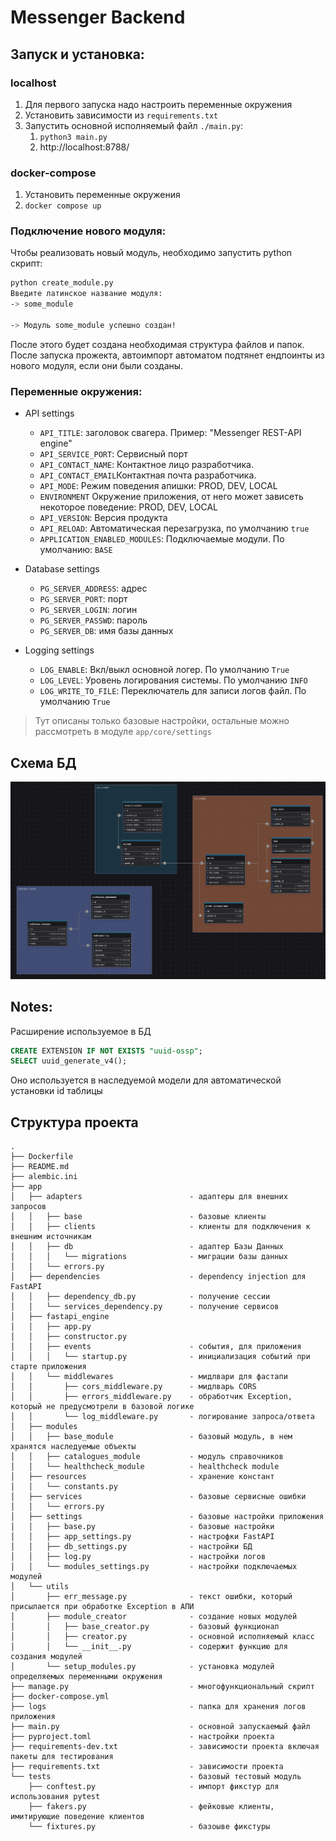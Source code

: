 # Messenger Backend

## Запуск и установка:

### localhost
1. Для первого запуска надо настроить переменные окружения
2. Установить зависимости из `requirements.txt`
3. Запустить основной исполняемый файл `./main.py`:
    1. `python3 main.py`
    2. http://localhost:8788/

### docker-compose
1. Установить переменные окружения
2. `docker compose up`


### Подключение нового модуля:
Чтобы реализовать новый модуль, необходимо запустить python скрипт:
```bash
python create_module.py
Введите латинское название модуля:
-> some_module

-> Модуль some_module успешно создан!
```
После этого будет создана необходимая структура файлов и папок. 
После запуска прожекта, автоимпорт автоматом подтянет ендпоинты из нового модуля, если они были созданы.

### Переменные окружения:
- API settings
  - `API_TITLE`: заголовок свагера. Пример: "Messenger REST-API engine"
  - `API_SERVICE_PORT`: Сервисный порт
  - `API_CONTACT_NAME`: Контактное лицо разработчика.
  - `API_CONTACT_EMAIL`Контактная почта разработчика.
  - `API_MODE`: Режим поведения апишки: PROD, DEV, LOCAL
  - `ENVIRONMENT` Окружение приложения, от него может зависеть некоторое поведение: PROD, DEV, LOCAL
  - `API_VERSION`: Версия продукта
  - `API_RELOAD`: Автоматическая перезагрузка, по умолчанию `true`
  - `APPLICATION_ENABLED_MODULES`: Подключаемые модули. По умолчанию: `BASE`

- Database settings
  - `PG_SERVER_ADDRESS`: адрес
  - `PG_SERVER_PORT`: порт
  - `PG_SERVER_LOGIN`: логин
  - `PG_SERVER_PASSWD`: пароль
  - `PG_SERVER_DB`: имя базы данных

- Logging settings
  - `LOG_ENABLE`: Вкл/выкл основной логер. По умолчанию `True`
  - `LOG_LEVEL`: Уровень логирования системы. По умолчанию `INFO`
  - `LOG_WRITE_TO_FILE`: Переключатель для записи логов файл. По умолчанию `True`

> Тут описаны только базовые настройки, остальные можно рассмотреть в модуле `app/core/settings`

## Схема БД
![БД](./db_schema.png)

## Notes:
Расширение используемое в БД
```sql
CREATE EXTENSION IF NOT EXISTS "uuid-ossp";
SELECT uuid_generate_v4();
```
Оно используется в наследуемой модели для автоматической установки id таблицы

## Структура проекта
```
.
├── Dockerfile
├── README.md
├── alembic.ini
├── app
│   ├── adapters                        - адаптеры для внешних запросов
│   │   ├── base                        - базовые клиенты
│   │   ├── clients                     - клиенты для подключения к внешним источникам
│   │   ├── db                          - адаптер Базы Данных
│   │   │   └── migrations              - миграции базы данных
│   │   └── errors.py
│   ├── dependencies                    - dependency injection для FastAPI
│   │   ├── dependency_db.py            - получение сессии
│   │   └── services_dependency.py      - получение сервисов
│   ├── fastapi_engine
│   │   ├── app.py
│   │   ├── constructor.py
│   │   ├── events                      - события, для приложения
│   │   │   └── startup.py              - инициализация событий при старте приложения
│   │   └── middlewares                 - мидлвари для фастапи
│   │       ├── cors_middleware.py      - мидлварь CORS
│   │       ├── errors_middleware.py    - обработчик Exception, который не предусмотрели в базовой логике
│   │       └── log_middleware.py       - логирование запроса/ответа
│   ├── modules
│   │   ├── base_module                 - базовый модуль, в нем хранятся наследуемые объекты
│   │   ├── catalogues_module           - модуль справочников
│   │   └── healthcheck_module          - healthcheck module
│   ├── resources                       - хранение констант
│   │   └── constants.py
│   ├── services                        - базовые сервисные ошибки
│   │   └── errors.py
│   ├── settings                        - базовые настройки приложения
│   │   ├── base.py                     - базовые настройки
│   │   ├── app_settings.py             - настрофки FastAPI
│   │   ├── db_settings.py              - настройки БД
│   │   ├── log.py                      - настройки логов
│   │   └── modules_settings.py         - настройки подключаемых модулей
│   └── utils
│       ├── err_message.py              - текст ошибки, который присылается при обработке Exception в АПИ
│       ├── module_creator              - создание новых модулей
│       │   ├── base_creator.py         - базовый функционал
│       │   ├── creator.py              - основной исполняемый класс
│       │   └── __init__.py             - содержит функцию для создания модулей
│       └── setup_modules.py            - установка модулей определяемых переменными окружения
├── manage.py                           - многофункциональный скрипт
├── docker-compose.yml
├── logs                                - папка для хранения логов приложения
├── main.py                             - основной запускаемый файл
├── pyproject.toml                      - настройки проекта
├── requirements-dev.txt                - зависимости проекта включая пакеты для тестирования
├── requirements.txt                    - зависимости проекта
└── tests                               - базовый тестовый модуль
    ├── conftest.py                     - импорт фикстур для использования pytest
    ├── fakers.py                       - фейковые клиенты, имитирующие поведение клиентов
    └── fixtures.py                     - базоыве фикстуры

```
